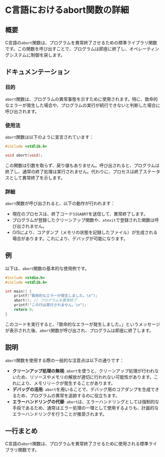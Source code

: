 <!--
Meta Description: # C言語におけるabort関数の詳細 ## 概要 C言語の`abort`関数は、プログラムを異常終了させるための標準ライブラリ関数です。この関数を呼び出すことで、プログラムは即座に終了し、オペレーティングシステムに制御を戻します。 ## ドキュメンテーション ### 目的 `abort`関数は、プ...
Meta Keywords: abort, 関数は, include, c言語の, stdlib
-->

# C言語におけるabort関数の詳細

## 概要
C言語の`abort`関数は、プログラムを異常終了させるための標準ライブラリ関数です。この関数を呼び出すことで、プログラムは即座に終了し、オペレーティングシステムに制御を戻します。

## ドキュメンテーション
### 目的
`abort`関数は、プログラムの異常事態を示すために使用されます。特に、致命的なエラーが発生した場合や、プログラムの実行が続行できないと判断した場合に呼び出されます。

### 使用法
`abort`関数は以下のように宣言されています：

```c
#include <stdlib.h>

void abort(void);
```

この関数は引数を取らず、戻り値もありません。呼び出されると、プログラムは終了し、通常の終了処理は実行されません。代わりに、プロセスは終了ステータスとして異常終了を示します。

### 詳細
`abort`関数が呼び出されると、以下の動作が行われます：
- 現在のプロセスは、終了コード`SIGABRT`を送信して、異常終了します。
- プログラムが登録したクリーンアップ関数や、`atexit`で登録された関数は呼び出されません。
- O/Sにより、コアダンプ（メモリの状態を記録したファイル）が生成される場合があります。これにより、デバッグが可能になります。

## 例
以下は、`abort`関数の基本的な使用例です。

```c
#include <stdio.h>
#include <stdlib.h>

int main() {
    printf("致命的なエラーが発生しました。\n");
    abort(); // プログラムを異常終了
    printf("この行は実行されません。\n");
    return 0;
}
```

このコードを実行すると、「致命的なエラーが発生しました。」というメッセージが表示された後、`abort`関数が呼び出され、プログラムは即座に終了します。

## 説明
`abort`関数を使用する際の一般的な注意点は以下の通りです：
- **クリーンアップ処理の無視**: `abort`を使うと、クリーンアップ処理が行われないため、リソースやメモリの解放が適切に行われない可能性があります。これにより、メモリリークが発生することがあります。
- **デバッグの活用**: `abort`を用いることで、デバッグ用のコアダンプを生成できるため、プログラムの異常を追跡するのに役立ちます。
- **エラーハンドリングの代替**: `abort`は、エラーハンドリングとしては強制的な手段であるため、通常はエラー処理の一環として使用するよりも、計画的なエラーハンドリングを行うことが推奨されます。

## 一行まとめ
C言語の`abort`関数は、プログラムを異常終了させるために使用される標準ライブラリ関数です。